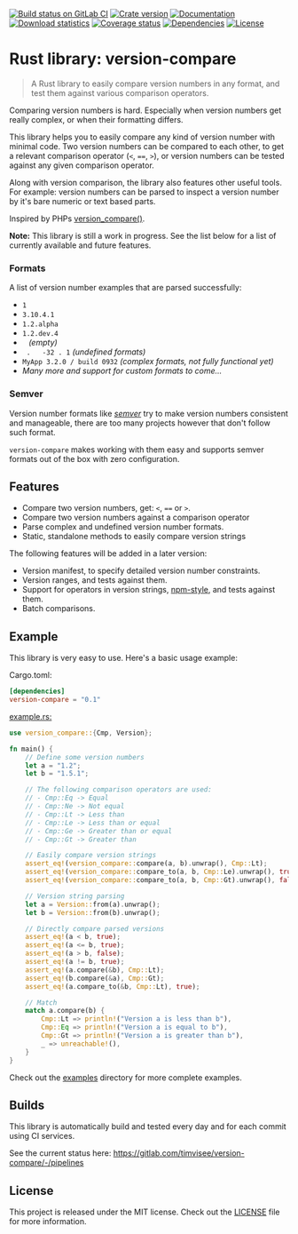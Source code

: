 [![Build status on GitLab CI][gitlab-ci-master-badge]][gitlab-ci-link]
[![Crate version][crate-version-badge]][crate-link]
[![Documentation][docs-badge]][docs]
[![Download statistics][crate-download-badge]][crate-link]
[![Coverage status][coverage-badge]][coverage-link]
[![Dependencies][dependency-badge]][crate-link]
[![License][crate-license-badge]][crate-link]

[coverage-badge]: https://coveralls.io/repos/gitlab/timvisee/version-compare/badge.svg?branch=master
[coverage-link]: https://coveralls.io/gitlab/timvisee/version-compare?branch=master
[crate-download-badge]: https://img.shields.io/crates/d/version-compare.svg
[crate-license-badge]: https://img.shields.io/crates/l/version-compare.svg
[crate-link]: https://crates.io/crates/version-compare
[crate-version-badge]: https://img.shields.io/crates/v/version-compare.svg
[dependency-badge]: https://img.shields.io/badge/dependencies-none!-green.svg
[docs-badge]: https://img.shields.io/docsrs/version-compare
[docs]: https://docs.rs/version-compare
[gitlab-ci-link]: https://gitlab.com/timvisee/version-compare/pipelines
[gitlab-ci-master-badge]: https://gitlab.com/timvisee/version-compare/badges/master/pipeline.svg

# Rust library: version-compare

> A Rust library to easily compare version numbers in any format, and test them against various comparison operators.

Comparing version numbers is hard. Especially when version numbers get really complex,
or when their formatting differs. 

This library helps you to easily compare any kind of version number with minimal code.
Two version numbers can be compared to each other, to get a relevant comparison operator (`<`, `==`, `>`),
or version numbers can be tested against any given comparison operator.

Along with version comparison, the library also features other useful tools.  
For example: version numbers can be parsed to inspect a version number by it's bare numeric or text based parts.

Inspired by PHPs [version_compare()](http://php.net/manual/en/function.version-compare.php).

**Note:** This library is still a work in progress.
See the list below for a list of currently available and future features.

### Formats

A list of version number examples that are parsed successfully:

- `1`
- `3.10.4.1`
- `1.2.alpha`
- `1.2.dev.4`
- ` ` _(empty)_
- ` .   -32 . 1` _(undefined formats)_
- `MyApp 3.2.0 / build 0932` _(complex formats, not fully functional yet)_
- _Many more and support for custom formats to come..._

### Semver

Version number formats like [_semver_](http://semver.org/) try to make version numbers consistent and manageable,
there are too many projects however that don't follow such format.

`version-compare` makes working with them easy and supports semver formats out of the box with zero configuration.

## Features

* Compare two version numbers, get: `<`, `==` or `>`.
* Compare two version numbers against a comparison operator
* Parse complex and undefined version number formats.
* Static, standalone methods to easily compare version strings

The following features will be added in a later version:

* Version manifest, to specify detailed version number constraints.
* Version ranges, and tests against them.
* Support for operators in version strings, [npm-style](https://docs.npmjs.com/misc/semver), and tests against them.
* Batch comparisons.

## Example

This library is very easy to use. Here's a basic usage example:

Cargo.toml:
```toml
[dependencies]
version-compare = "0.1"
```

[example.rs:](examples/example.rs)
```rust
use version_compare::{Cmp, Version};

fn main() {
    // Define some version numbers
    let a = "1.2";
    let b = "1.5.1";

    // The following comparison operators are used:
    // - Cmp::Eq -> Equal
    // - Cmp::Ne -> Not equal
    // - Cmp::Lt -> Less than
    // - Cmp::Le -> Less than or equal
    // - Cmp::Ge -> Greater than or equal
    // - Cmp::Gt -> Greater than

    // Easily compare version strings
    assert_eq!(version_compare::compare(a, b).unwrap(), Cmp::Lt);
    assert_eq!(version_compare::compare_to(a, b, Cmp::Le).unwrap(), true);
    assert_eq!(version_compare::compare_to(a, b, Cmp::Gt).unwrap(), false);

    // Version string parsing
    let a = Version::from(a).unwrap();
    let b = Version::from(b).unwrap();

    // Directly compare parsed versions
    assert_eq!(a < b, true);
    assert_eq!(a <= b, true);
    assert_eq!(a > b, false);
    assert_eq!(a != b, true);
    assert_eq!(a.compare(&b), Cmp::Lt);
    assert_eq!(b.compare(&a), Cmp::Gt);
    assert_eq!(a.compare_to(&b, Cmp::Lt), true);

    // Match
    match a.compare(b) {
        Cmp::Lt => println!("Version a is less than b"),
        Cmp::Eq => println!("Version a is equal to b"),
        Cmp::Gt => println!("Version a is greater than b"),
        _ => unreachable!(),
    }
}
```

Check out the [examples](examples) directory for more complete examples.

## Builds

This library is automatically build and tested every day and for each commit using CI services.

See the current status here: https://gitlab.com/timvisee/version-compare/-/pipelines

## License

This project is released under the MIT license. Check out the [LICENSE](LICENSE) file for more information.

